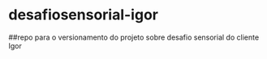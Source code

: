 # desafiosensorial-igor

##repo para o versionamento do projeto sobre desafio sensorial do cliente Igor
